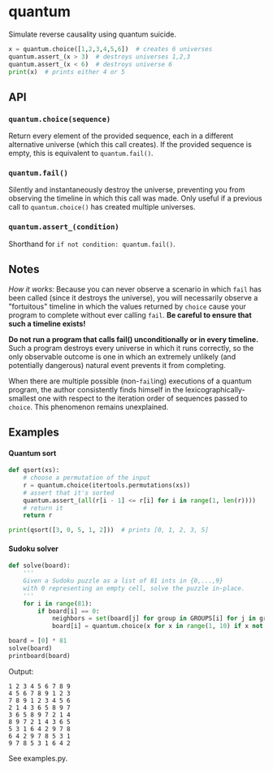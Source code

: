 # quantum
Simulate reverse causality using quantum suicide.

```python
x = quantum.choice([1,2,3,4,5,6])  # creates 6 universes
quantum.assert_(x > 3)  # destroys universes 1,2,3
quantum.assert_(x < 6)  # destroys universe 6
print(x)  # prints either 4 or 5
```

## API

### `quantum.choice(sequence)`

Return every element of the provided sequence,
each in a different alternative universe (which this call creates).
If the provided sequence is empty, this is equivalent to `quantum.fail()`.

### `quantum.fail()`

Silently and instantaneously destroy the universe,
preventing you from observing the timeline in which this call was made.
Only useful if a previous call to `quantum.choice()` has created multiple universes.

### `quantum.assert_(condition)`

Shorthand for `if not condition: quantum.fail()`.

## Notes

*How it works:* Because you can never observe a scenario
in which `fail` has been called (since it destroys the universe),
you will necessarily observe a "fortuitous" timeline in which the values returned by `choice`
cause your program to complete without ever calling `fail`.
**Be careful to ensure that such a timeline exists!**

**Do not run a program that calls fail() unconditionally or in every timeline.**
Such a program destroys every universe in which it runs correctly, so
the only observable outcome is one in which an extremely unlikely (and potentially dangerous)
natural event prevents it from completing.

When there are multiple possible (non-`fail`ing) executions of a quantum program,
the author consistently finds himself in the lexicographically-smallest one
with respect to the iteration order of sequences passed to `choice`.
This phenomenon remains unexplained.


## Examples

#### Quantum sort

```python
def qsort(xs):
    # choose a permutation of the input
    r = quantum.choice(itertools.permutations(xs))
    # assert that it's sorted
    quantum.assert_(all(r[i - 1] <= r[i] for i in range(1, len(r))))
    # return it
    return r

print(qsort([3, 0, 5, 1, 2]))  # prints [0, 1, 2, 3, 5]
```

#### Sudoku solver

```python
def solve(board):
    '''
    Given a Sudoku puzzle as a list of 81 ints in {0,...,9}
    with 0 representing an empty cell, solve the puzzle in-place.
    '''
    for i in range(81):
        if board[i] == 0:
            neighbors = set(board[j] for group in GROUPS[i] for j in group)
            board[i] = quantum.choice(x for x in range(1, 10) if x not in neighbors)

board = [0] * 81
solve(board)
printboard(board)
```

Output:
```
1 2 3 4 5 6 7 8 9
4 5 6 7 8 9 1 2 3
7 8 9 1 2 3 4 5 6
2 1 4 3 6 5 8 9 7
3 6 5 8 9 7 2 1 4
8 9 7 2 1 4 3 6 5
5 3 1 6 4 2 9 7 8
6 4 2 9 7 8 5 3 1
9 7 8 5 3 1 6 4 2
```

See examples.py.

